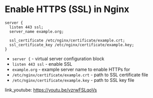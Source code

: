 # Enable HTTPS (SSL) in Nginx

```nginx
server {
  listen 443 ssl;
  server_name example.org;
  
  ssl_certificate /etc/nginx/certificate/example.crt;
  ssl_certificate_key /etc/nginx/certificate/example.key;
}
```

- `server {` - virtual server configuration block
- `listen 443 ssl` - enable SSL
- `example.org` - example server name to enable HTTPs for
- `/etc/nginx/certificate/example.crt` - path to SSL certificate file
- `/etc/nginx/certificate/example.key` - path to SSL key file


link_youtube: https://youtu.be/vzrwFSLqoVs
